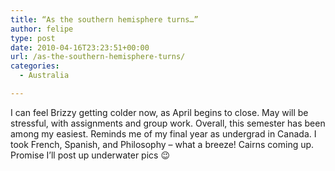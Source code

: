 ```yaml
---
title: “As the southern hemisphere turns…”
author: felipe
type: post
date: 2010-04-16T23:23:51+00:00
url: /as-the-southern-hemisphere-turns/
categories:
  - Australia

---
```

I can feel Brizzy getting colder now, as April begins to close. May will be stressful, with assignments and group work. Overall, this semester has been among my easiest. Reminds me of my final year as undergrad in Canada. I took French, Spanish, and Philosophy &#8211; what a breeze! Cairns coming up. Promise I&#8217;ll post up underwater pics 😉